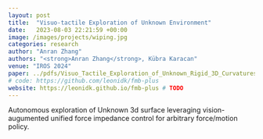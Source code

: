 ```yaml
---
layout: post
title:  "Visuo-tactile Exploration of Unknown Environment"
date:   2023-08-03 22:21:59 +00:00
image: /images/projects/wiping.jpg
categories: research
author: "Anran Zhang"
authors: "<strong>Anran Zhang</strong>, Kübra Karacan"
venue: "IROS 2024"
paper: ../pdfs/Visuo_Tactile_Exploration_of_Unknown_Rigid_3D_Curvatures_by_VA_UFIC_karacan_iros24.pdf
# code: https://github.com/leonidk/fmb-plus
website: https://leonidk.github.io/fmb-plus # TODO 
---
```

Autonomous exploration of Unknown 3d surface leveraging vision-augumented unified force impedance control for arbitrary force/motion policy.